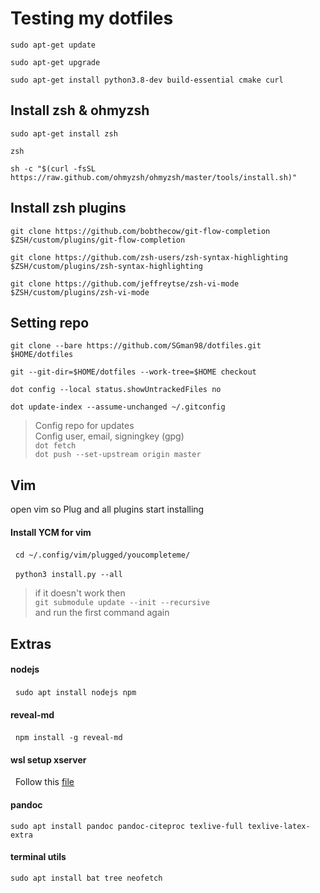 # Testing my dotfiles

`sudo apt-get update`

`sudo apt-get upgrade`

`sudo apt-get install python3.8-dev build-essential cmake curl`

## Install zsh & ohmyzsh
`sudo apt-get install zsh`

`zsh`

`sh -c "$(curl -fsSL https://raw.github.com/ohmyzsh/ohmyzsh/master/tools/install.sh)"`

## Install zsh plugins
`git clone https://github.com/bobthecow/git-flow-completion $ZSH/custom/plugins/git-flow-completion`

`git clone https://github.com/zsh-users/zsh-syntax-highlighting $ZSH/custom/plugins/zsh-syntax-highlighting`

`git clone https://github.com/jeffreytse/zsh-vi-mode $ZSH/custom/plugins/zsh-vi-mode`

## Setting repo
`git clone --bare https://github.com/SGman98/dotfiles.git $HOME/dotfiles`

`git --git-dir=$HOME/dotfiles --work-tree=$HOME checkout`

`dot config --local status.showUntrackedFiles no`

`dot update-index --assume-unchanged ~/.gitconfig`

> Config repo for updates\
> Config user, email, signingkey (gpg)\
> `dot fetch`\
> `dot push --set-upstream origin master`

## Vim

open vim so Plug and all plugins start installing

#### Install YCM for vim
&nbsp;&nbsp;`cd ~/.config/vim/plugged/youcompleteme/`

&nbsp;&nbsp;`python3 install.py --all`

> if it doesn't work then\
> `git submodule update --init --recursive`\
> and run the first command again

## Extras

#### nodejs

&nbsp;&nbsp;`sudo apt install nodejs npm`

#### reveal-md

&nbsp;&nbsp;`npm install -g reveal-md`

#### wsl setup xserver

&nbsp;&nbsp;Follow this [file](https://github.com/davidbombal/wsl2/blob/main/ubuntu_gui_youtube)

#### pandoc

`sudo apt install pandoc pandoc-citeproc texlive-full texlive-latex-extra`

#### terminal utils

`sudo apt install bat tree neofetch`

